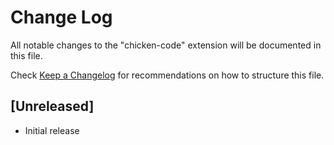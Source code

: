 # Change Log

All notable changes to the "chicken-code" extension will be documented in this file.

Check [Keep a Changelog](http://keepachangelog.com/) for recommendations on how to structure this file.

## [Unreleased]

- Initial release